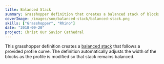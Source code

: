```yaml
---
title: Balanced Stack
summary: Grasshopper definition that creates a balanced stack of blocks that follows a provided input curve
coverImage: /images/som/balanced-stack/balanced-stack.png
skills: ["Grasshopper", "Rhino"]
date: "2010-09-20"
project: Christ Our Savior Cathedral
---
```


This grasshopper definition creates a [balanced stack](http://en.wikipedia.org/wiki/Block-stacking_problem) that follows a provided profile curve. The definition automatically adjusts the width of the blocks as the profile is modified so that stack remains balanced.
